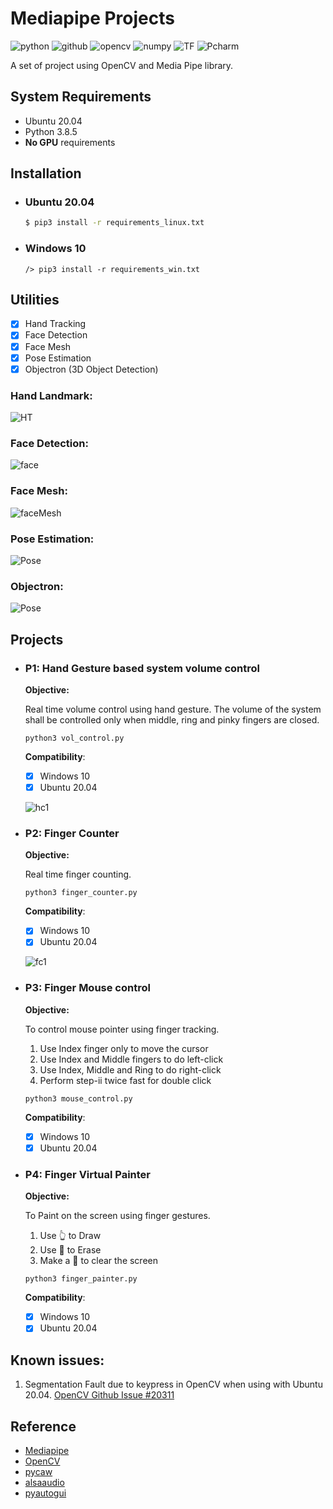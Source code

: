 # Mediapipe Projects

![python](https://img.shields.io/badge/Python-3776AB?style=for-the-badge&logo=python&logoColor=white)
![github](https://img.shields.io/badge/GitHub-100000?style=for-the-badge&logo=github&logoColor=white)
![opencv](https://img.shields.io/badge/OpenCV-27338e?style=for-the-badge&logo=OpenCV&logoColor=white)
![numpy](https://img.shields.io/badge/Numpy-777BB4?style=for-the-badge&logo=numpy&logoColor=white)
![TF](https://img.shields.io/badge/TensorFlow-FF6F00?style=for-the-badge&logo=TensorFlow&logoColor=white)
![Pcharm](https://img.shields.io/badge/PyCharm-000000.svg?&style=for-the-badge&logo=PyCharm&logoColor=white)

A set of project using OpenCV and Media Pipe library.

## System Requirements  


* Ubuntu 20.04
* Python 3.8.5
* **No GPU** requirements

## Installation

* ### Ubuntu 20.04
  ```sh
  $ pip3 install -r requirements_linux.txt
  ```
* ### Windows 10
  ```shell
  /> pip3 install -r requirements_win.txt
  ```  

## Utilities

- [X] Hand Tracking
- [X] Face Detection
- [X] Face Mesh
- [X] Pose Estimation
- [X] Objectron (3D Object Detection)

### Hand Landmark:

![HT](gallery/Output/ht.gif)

### Face Detection:

![face](gallery/Output/face.gif)

### Face Mesh:

![faceMesh](gallery/Output/face_mesh.gif)

### Pose Estimation:

![Pose](gallery/Output/pose_est.gif)

### Objectron:

![Pose](gallery/Output/obj.gif)
## Projects

* ### P1: Hand Gesture based system volume control
  **Objective:**

  Real time volume control using hand gesture. The volume of the system shall be controlled only when middle, ring and
  pinky fingers are closed.
    ```shell
    python3 vol_control.py
    ```
  **Compatibility**:
    - [X] Windows 10
    - [X] Ubuntu 20.04

  ![hc1](gallery/Output/VolC.gif)

* ### P2: Finger Counter
  **Objective:**

  Real time finger counting.
    ```shell
    python3 finger_counter.py
    ```
  **Compatibility**:
    - [X] Windows 10
    - [X] Ubuntu 20.04

  ![fc1](gallery/Output/FC.gif)
* ### P3: Finger Mouse control
  **Objective:**

  To control mouse pointer using finger tracking.
    1. Use Index finger only to move the cursor
    2. Use Index and Middle fingers to do left-click
    3. Use Index, Middle and Ring to do right-click
    4. Perform step-ii twice fast for double click

    ```shell
    python3 mouse_control.py
    ```
  **Compatibility**:
    - [X] Windows 10
    - [X] Ubuntu 20.04
  
* ### P4: Finger Virtual Painter
  **Objective:**

  To Paint on the screen using finger gestures.
    1. Use 👆 to Draw
    2. Use 🤚 to Erase
    3. Make a 🤟 to clear the screen

    ```shell
    python3 finger_painter.py
    ```
  **Compatibility**:
    - [X] Windows 10
    - [X] Ubuntu 20.04

## Known issues:
1. Segmentation Fault due to keypress in OpenCV when using with Ubuntu 20.04. [OpenCV Github Issue #20311](https://github.com/opencv/opencv/issues/20311)
## Reference

* [Mediapipe](https://google.github.io/mediapipe/)
* [OpenCV](https://pypi.org/project/opencv-python/)
* [pycaw](https://github.com/AndreMiras/pycaw)
* [alsaaudio](https://pypi.org/project/pyalsaaudio/)
* [pyautogui](https://pypi.org/project/pyautogui/)
